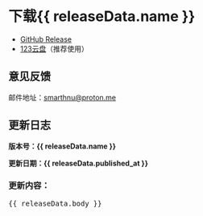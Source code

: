 <script setup>
import { ref, onMounted } from 'vue';

// 定义响应式变量来存储 GitHub release 数据
const releaseData = ref({
  name: 'loading...',
  published_at: 'loading...',
  body: 'loadind...'
});

// 使用 onMounted 在页面加载时执行 GET 请求
onMounted(async () => {
  try {
    const response = await fetch('https://api.github.com/repos/JiaLiFuNia/SmartHNU/releases/latest');
    if (!response.ok) {
      throw new Error('Network response was not ok');
    }
    const data = await response.json();

    // 更新响应式变量中的数据
    releaseData.value = {
      name: data.tag_name,
      published_at: data.published_at,
      body: data.body
    };
  } catch (error) {
    console.error('Error fetching release data:', error);
  }
});
</script>

# 下载<Badge type="tip">{{ releaseData.name }}</Badge>

* [GitHub Release](https://github.com/JiaLiFuNia/SmartHNU/releases/latest)
* [123云盘](https://www.123pan.com/s/uyHuVv-dTdjH)（推荐使用）

## 意见反馈
邮件地址：<smarthnu@proton.me>

## 更新日志
**版本号：{{ releaseData.name }}**

**更新日期：{{ releaseData.published_at }}**

### 更新内容：

<pre>{{ releaseData.body }}</pre>
